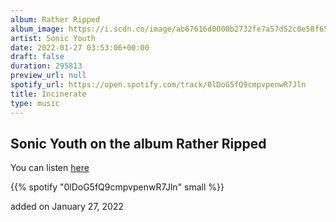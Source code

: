 ```yaml
---
album: Rather Ripped
album_image: https://i.scdn.co/image/ab67616d0000b2732fe7a57d52c0e58f650fdc4e
artist: Sonic Youth
date: 2022-01-27 03:53:06+00:00
draft: false
duration: 295813
preview_url: null
spotify_url: https://open.spotify.com/track/0lDoG5fQ9cmpvpenwR7Jln
title: Incinerate
type: music
---
```



## Sonic Youth on the album Rather Ripped

You can listen [here](https://open.spotify.com/track/0lDoG5fQ9cmpvpenwR7Jln)

{{% spotify "0lDoG5fQ9cmpvpenwR7Jln" small %}}

added on January 27, 2022
